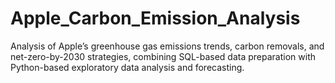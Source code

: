 # Apple_Carbon_Emission_Analysis
Analysis of Apple’s greenhouse gas emissions trends, carbon removals, and net-zero-by-2030 strategies, combining SQL-based data preparation with Python-based exploratory data analysis and forecasting.
